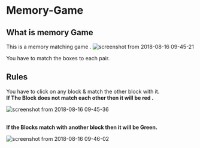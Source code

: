 # Memory-Game

## What is memory Game 
This is a memory matching game . 
![screenshot from 2018-08-16 09-45-21](https://user-images.githubusercontent.com/26269305/44186824-435a4f80-a139-11e8-96e7-995b295f4848.png)

You have to match the boxes to each pair.

## Rules 

You have to click on any block & match the other block with it.<br>
<b>If The Block does not match each other then it will be red .</b>

![screenshot from 2018-08-16 09-45-36](https://user-images.githubusercontent.com/26269305/44186924-dabfa280-a139-11e8-9049-13aef5c1805d.png)

<br><b>If the Blocks match with another block then it will be Green. </b>

![screenshot from 2018-08-16 09-46-02](https://user-images.githubusercontent.com/26269305/44187150-093d7d80-a13a-11e8-9e6f-3a911ab6692a.png)
